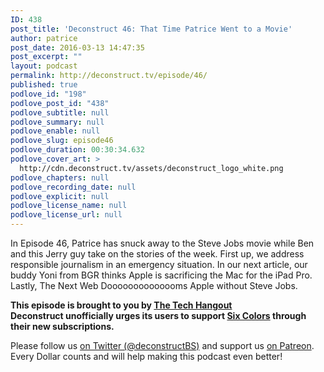 ```yaml
---
ID: 438
post_title: 'Deconstruct 46: That Time Patrice Went to a Movie'
author: patrice
post_date: 2016-03-13 14:47:35
post_excerpt: ""
layout: podcast
permalink: http://deconstruct.tv/episode/46/
published: true
podlove_id: "198"
podlove_post_id: "438"
podlove_subtitle: null
podlove_summary: null
podlove_enable: null
podlove_slug: episode46
podlove_duration: 00:30:34.632
podlove_cover_art: >
  http://cdn.deconstruct.tv/assets/deconstruct_logo_white.png
podlove_chapters: null
podlove_recording_date: null
podlove_explicit: null
podlove_license_name: null
podlove_license_url: null
---
```

<p>In Episode 46, Patrice has snuck away to the Steve Jobs movie while Ben and this Jerry guy take on the stories of the week.  First up, we address responsible journalism in an emergency situation.  In our next article, our buddy Yoni from BGR thinks Apple is sacrificing the Mac for the iPad Pro.  Lastly, The Next Web Doooooooooooooms Apple without Steve Jobs.</p>
<p><strong>This episode is brought to you by <a href="http://thetechhangout.com">The Tech Hangout</a><br /> Deconstruct unofficially urges its users to support <a href="http://sixcolors.com">Six Colors</a> through their new subscriptions.</strong>
</p>
<p>
Please follow us <a href="http://twitter.com/deconstructBS">on Twitter (@deconstructBS)</a> and support us <a href="http://patreon.com/deconstruct">on Patreon</a>. Every Dollar counts and will help making this podcast even better!
</p>